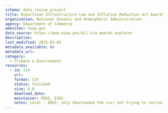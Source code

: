 ```yaml
---
schema: data_rescue_project 
title: Bipartisan Infrastructure Law and Inflation Reduction Act Awards Explorer
organization: National Oceanic and Atmospheric Administration
agency: Department of Commerce
websites: noaa.gov
data_source: https://www.noaa.gov/bil-ira-awards-explorer
description: 
last_modified: 2025-03-02
metadata_available: No
metadata_url: 
category:
  - Climate & Environment 
resources:
  - id: 214
    url: 
    format: CSV
    status: Finished
    size: 0.0
    download_date: 
    maintainer: EDGI, ESRI
    notes: Local - EDGI; only downloaded the csv; not trying to recreate the mapper
---
```

